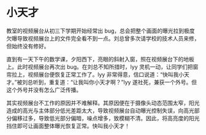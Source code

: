 # 小天才

教室的视频展台从初三下学期开始经常出 bug，总会把整个画面的曝光拉到极度欠曝导致视频展台上的文件完全看不到一点。刘总曾多次请学校的技术人员来修，但始终没有修好。

直到有一天下午的数学课，夕阳西下，亮眼的斜射入窗，照在视频展台下的地板上。此时视频展台再次出 bug。在刘总不知所措时，lyy 灵机一动，让同学们把窗帘拉上，视频展台便恢复正常工作了。lyy 非常得意，信口说道：“快叫我小天才。”被刘总听到，重复道：“让我叫你小天才啊？”lyy 遂社死，兼获一个外号。但这个外号并没有怎么广泛传播。

其实视频展台不工作的原因并不难解释。其原因便在于摄像头动态范围太窄，阳光造成的高光与主体部分低光差距太大，导致视频展台自动曝光控制失误，向高光部分偏移过多，导致低光部分偏暗，噪点增多，致模糊不清。因此，将高亮度的阳光挡住即可让画面整体曝光恢复正常。快叫我小天才！